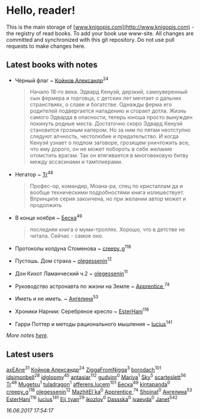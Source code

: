 # Hello, reader!
This is the main storage of [www.knigopis.com](http://www.knigopis.com) - the registry of read books.
To add your book use www-site. All changes are committed and synchronized with this git repository.
Do not use pull requests to make changes here.


## Latest books with notes
* Чёрный флаг ~ [Койнов Александр](users/414/414040473-vkontakte)<sup>24</sup>
    > Начало 18-го века. Эдвард Кенуэй, дерзкий, самоуверенный сын фермера и торговца, с детских лет мечтает о дальних странствиях, о славе и богатстве. Однажды ферма его родителей подвергается нападению и сгорает дотла. Жизнь самого Эдварда в опасности, теперь юноша просто вынужден покинуть родные места. Достаточно скоро Эдвард Кенуэй становится грозным капером. Но за ним по пятам неотступно следуют алчность, честолюбие и предательство. И когда Кенуэй узнает о подлом заговоре, грозящем уничтожить все, что ему дорого, он не может побороть в себе желание отомстить врагам. Так он втягивается в многовековую битву между ассасинами и тамплиерами.

* Негатор ~ [Tr](users/122/12282474-vkontakte)<sup>48</sup>
    > Профес-ор, командир, Моана-ра, спец по кристаллам да и вообще техническими подробностями книга излишествует. 
    > Впринципе серия закончена, но при желании автор может и продолжить

* В конце ноября ~ [Беска](users/157/1577468-vkontakte)<sup>49</sup>
    > последняя книга о муми-троллях. Хорошо, что в детстве не читала. Сейчас - самое оно.

* Протоколы колдуна Стоменова ~ [creepy_g](users/747/74743045-vkontakte)<sup>118</sup>

* Пустошь. Дом страха ~ [olegessenin](users/390/3901448-vkontakte)<sup>12</sup>

* Дон Кихот Ламанческий ч.2 ~ [olegessenin](users/390/3901448-vkontakte)<sup>11</sup>

* Руководство астронавта по жизни на Земле ~ [Apprentice ](users/528/52821952-vkontakte)<sup>74</sup>

* Иметь и не иметь. ~ [Ангелина](users/837/83788782-vkontakte)<sup>53</sup>

* Хроники Нарнии: Серебряное кресло ~ [EsterHani](users/305/30558181-vkontakte)<sup>116</sup>

* Гарри Поттер и методы рационального мышления ~ [lucius](users/838/83820536-yandex)<sup>141</sup>


_More notes [here](latest_books_with_notes.md)._


## Latest users
[axEAne](users/108/108286448861674023181-google)<sup>31</sup> 
[Койнов Александр](users/414/414040473-vkontakte)<sup>24</sup> 
[ZiggaFromNigga](users/114/114398174831177070999-google)<sup>3</sup> 
[borodach](users/157/15706320-vkontakte)<sup>101</sup> 
[idsimonbell](users/380/380554090-vkontakte)<sup>28</sup> 
[idgloomy](users/871/87187820-vkontakte)<sup>45</sup> 
[antasiar](users/688/68827372-vkontakte)<sup>112</sup> 
[gudvinr](users/108/108740102521248876385-google)<sup>0</sup> 
[Mariya](users/171/17119404-vkontakte)<sup>1</sup> 
[Sky](users/118/118049897850017649660-google)<sup>5</sup> 
[scarteslett](users/201/201967417-vkontakte)<sup>56</sup> 
[Tr](users/122/12282474-vkontakte)<sup>48</sup> 
[Mugetsu](users/110/110654020423735976376-google)<sup>1</sup> 
[tuladragon](users/408/408987669-vkontakte)<sup>1</sup> 
[afferens.lucem](users/196/196071655-vkontakte)<sup>101</sup> 
[Беска](users/157/1577468-vkontakte)<sup>49</sup> 
[kintapanda](users/112/11266965-vkontakte)<sup>0</sup> 
[creepy_g](users/747/74743045-vkontakte)<sup>118</sup> 
[olegessenin](users/390/3901448-vkontakte)<sup>12</sup> 
[MazhitEl`ka](users/107/107168359403805629275-google)<sup>0</sup> 
[Apprentice ](users/528/52821952-vkontakte)<sup>74</sup> 
[Shpinat](users/136/1367331593336478-facebook)<sup>0</sup> 
[Ангелина](users/837/83788782-vkontakte)<sup>53</sup> 
[EsterHani](users/305/30558181-vkontakte)<sup>116</sup> 
[lucius](users/838/83820536-yandex)<sup>141</sup> 
[Eji_tyan](users/235/2352103981-twitter)<sup>29</sup> 
[ikozlov](users/113/113575116124799570565-google)<sup>0</sup> 
[Dassska](users/154/1548904568487232-facebook)<sup>0</sup> 
[ivaevda](users/499/499871320-yandex)<sup>0</sup> 
[Janet](users/108/108113656204404967440-google)<sup>542</sup> 


_16.06.2017 17:54:17_
